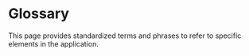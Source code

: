 # Glossary

This page provides standardized terms and phrases to refer to specific elements in the application.
